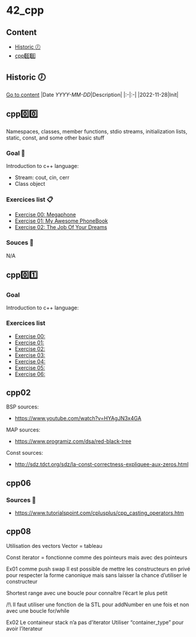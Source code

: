 # 42\_cpp

## Content
- [Historic :clock7:](#historic-clock7)
- [cpp:zero::zero:](#cpp-zero-zero)

## Historic :clock7:
[Go to content](#content)
|Date _YYYY-MM-DD_|Description|
|:-|:-|
|2022-11-28|Init|

## cpp:zero::zero:
Namespaces, classes, member functions, stdio streams, initialization lists, static, const, and some other basic stuff

### Goal :dart:
Introduction to c++ language:
- Stream: cout, cin, cerr
- Class object

### Exercices list :clipboard:
- [Exercise 00: Megaphone](cpp00/ex00)
- [Exercise 01: My Awesome PhoneBook](cpp00/ex01)
- [Exercise 02: The Job Of Your Dreams](cpp00/ex02)

### Souces :link:
N/A

## cpp:zero::one:
### Goal
Introduction to c++ language:

### Exercices list
- [Exercise 00: ](cpp01/ex00)
- [Exercise 01: ](cpp01/ex01)
- [Exercise 02: ](cpp01/ex02)
- [Exercise 03: ](cpp01/ex03)
- [Exercise 04: ](cpp01/ex04)
- [Exercise 05: ](cpp01/ex05)
- [Exercise 06: ](cpp01/ex06)

## cpp02
BSP sources:<br>
- https://www.youtube.com/watch?v=HYAgJN3x4GA

MAP sources:<br>
- https://www.programiz.com/dsa/red-black-tree

Const sources:<br>
- http://sdz.tdct.org/sdz/la-const-correctness-expliquee-aux-zeros.html

## cpp06

### Sources :link:
- https://www.tutorialspoint.com/cplusplus/cpp_casting_operators.htm

## cpp08
Utilisation des vectors
Vector = tableau

Const iterator = fonctionne comme des pointeurs mais avec des pointeurs

Ex01 comme push swap
Il est possible de mettre les constructeurs en privé pour respecter la forme canonique mais sans laisser la chance d’utiliser le constructeur

Shortest range avec une boucle pour connaître l’écart le plus petit

/!\ Il faut utiliser une fonction de la STL pour addNumber en une fois et non avec une boucle for/while

Ex02
Le containeur stack n’a pas d’iterator
Utiliser “container_type” pour avoir l’iterateur

